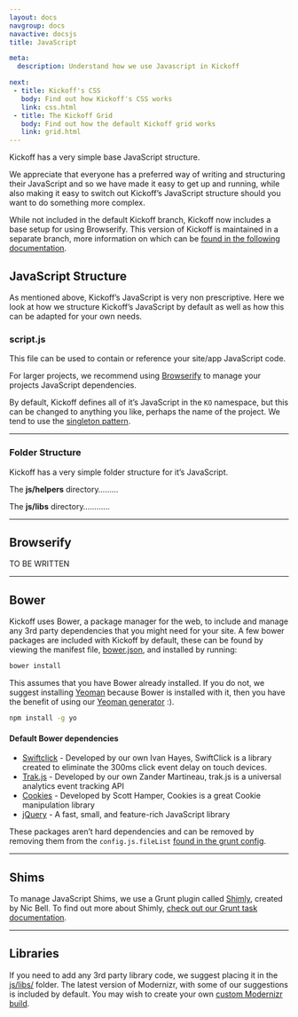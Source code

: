 ```yaml
---
layout: docs
navgroup: docs
navactive: docsjs
title: JavaScript

meta:
  description: Understand how we use Javascript in Kickoff

next:
 - title: Kickoff's CSS
   body: Find out how Kickoff's CSS works
   link: css.html
 - title: The Kickoff Grid
   body: Find out how the default Kickoff grid works
   link: grid.html
---
```


Kickoff has a very simple base JavaScript structure.

We appreciate that everyone has a preferred way of writing and structuring their JavaScript and so we have made it easy to get up and running, while also making it easy to switch out Kickoff’s JavaScript structure should you want to do something more complex.

While not included in the default Kickoff branch, Kickoff now includes a base setup for using Browserify.  This version of Kickoff is maintained in a separate branch, more information on which can be [found in the following documentation]().

## JavaScript Structure

As mentioned above, Kickoff’s JavaScript is very non prescriptive.  Here we look at how we structure Kickoff’s JavaScript by default as well as how this can be adapted for your own needs.

### script.js

This file can be used to contain or reference your site/app JavaScript code.

For larger projects, we recommend using [Browserify](#js-browserify) to manage your projects JavaScript dependencies.

By default, Kickoff defines all of it’s JavaScript in the `KO` namespace, but this can be changed to anything you like, perhaps the name of the project. We tend to use the [singleton pattern](http://addyosmani.com/resources/essentialjsdesignpatterns/book/#singletonpatternjavascript).

---

<a name="structure"></a>

### Folder Structure

Kickoff has a very simple folder structure for it’s JavaScript.

The **js/helpers** directory………

The **js/libs** directory…………

---

<a name="js-browserify"></a>
## Browserify

TO BE WRITTEN

---

<a name="js-bower"></a>
## Bower

Kickoff uses Bower, a package manager for the web, to include and manage any 3rd party dependencies that you might need for your site. A few bower packages are included with Kickoff by default, these can be found by viewing the manifest file, [bower.json](https://github.com/tmwagency/kickoff/blob/master/bower.json), and installed by running:

```sh
bower install
```

This assumes that you have Bower already installed. If you do not, we suggest installing [Yeoman](http://yeoman.io) because Bower is installed with it, then you have the benefit of using our [Yeoman generator](yeoman.html) :).

```sh
npm install -g yo
```

#### Default Bower dependencies

* [Swiftclick](https://github.com/tmwagency/swiftclick) - Developed by our own Ivan Hayes, SwiftClick is a library created to eliminate the 300ms click event delay on touch devices.
* [Trak.js](https://github.com/tmwagency/trak.js) - Developed by our own Zander Martineau, trak.js is a universal analytics event tracking API
* [Cookies](https://github.com/ScottHamper/Cookies/) - Developed by Scott Hamper, Cookies is a great Cookie manipulation library
* [jQuery](https://github.com/jquery/jquery/) - A fast, small, and feature-rich JavaScript library

These packages aren’t hard dependencies and can be removed by removing them from the `config.js.fileList` [found in the grunt config](grunt.html#config-js).

---

<a name="js-shims"></a>

## Shims

To manage JavaScript Shims, we use a Grunt plugin called [Shimly](https://github.com/nicbell/Shimly), created by  Nic Bell.  To find out more about Shimly, [check out our Grunt task documentation](grunt.html#task-shimly).

---

<a name="js-libs"></a>

## Libraries

If you need to add any 3rd party library code, we suggest placing it in the [js/libs/](https://github.com/tmwagency/kickoff/tree/master/js/libs) folder. The  latest version of Modernizr, with some of our suggestions is included by default. You may wish to create your own [custom Modernizr build](http://www.modernizr.com/download/).


